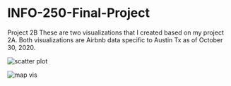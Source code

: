 # INFO-250-Final-Project
Project 2B
These are two visualizations that I created based on my project 2A.
Both visualizations are Airbnb data specific to Austin Tx as of October 30, 2020.


![scatter plot](https://user-images.githubusercontent.com/74151995/99891485-33931500-2c38-11eb-907b-f99e5fa7187a.jpeg)

![map vis](https://user-images.githubusercontent.com/74151995/99891498-51607a00-2c38-11eb-8fff-dca708198758.jpeg)
